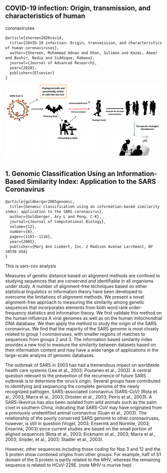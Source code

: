 ## COVID-19 infection: Origin, transmission, and characteristics of human
coronaviruses
```
@article{shereen2020covid,
  title={COVID-19 infection: Origin, transmission, and characteristics of human coronaviruses},
  author={Shereen, Muhammad Adnan and Khan, Suliman and Kazmi, Abeer and Bashir, Nadia and Siddique, Rabeea},
  journal={Journal of Advanced Research},
  year={2020},
  publisher={Elsevier}
}
```




![]( /uploads/covtran.png)

## 1. Genomic Classification Using an Information-Based Similarity Index: Application to the SARS Coronavirus


```
@article{goldberger2005genomic,
  title={Genomic classification using an information-based similarity index: application to the SARS coronavirus},
  author={Goldberger, Ary L and Peng, C-K},
  journal={Journal of Computational Biology},
  volume={12},
  number={8},
  pages={1103--1116},
  year={2005},
  publisher={Mary Ann Liebert, Inc. 2 Madison Avenue Larchmont, NY 10538 USA}
}
```
This is sars-cov analysis

Measures of genetic distance based on alignment methods are confined to studying sequences
that are conserved and identifiable in all organisms under study. A number of alignment-free
techniques based on either statistical linguistics or information theory have been developed to
overcome the limitations of alignment methods. We present a novel alignment-free approach
to measuring the similarity among genetic sequences that incorporates elements from both
word rank order-frequency statistics and information theory. We first validate this method
on the human influenza A viral genomes as well as on the human mitochondrial DNA
database. We then apply the method to study the origin of the SARS coronavirus. We find
that the majority of the SARS genome is most closely related to group 1 coronaviruses,
with smaller regions of matches to sequences from groups 2 and 3. The information based
similarity index provides a new tool to measure the similarity between datasets based on
their information content and may have a wide range of applications in the large-scale
analysis of genomic databases.

The outbreak of SARS in 2003 has had a tremendous impact on worldwide health care systems (Lee
et al., 2003; Poutanen et al., 2003). A central question relevant to the prevention of the recurrence of
future SARS outbreak is to determine the virus’s origin. Several groups have contributed to identifying
and sequencing the complete genome of the newly recognized pathogen, SARS-associated coronavirus
(SARS-CoV) (Rota et al., 2003; Marra et al., 2003; Drosten et al., 2003; Peiris et al., 2003). A SARS-likevirus has also been isolated from wild animals such as the palm civet in southern China, indicating that
SARS-CoV may have originated from a previously unidentified animal coronavirus (Guan et al., 2003).
The relationship of the poorly conserved SARS genome to other coronaviruses, however, is still in question
(Vogel, 2003; Enserink and Normile, 2003; Enserink, 2003) since current studies are based on the small
portion of aligned sequences (Rota et al., 2003; Eickmann et al., 2003; Marra et al., 2003; Snijder, et al.,
2003; Stadler et al., 2003).

However, other sequences including those coding for Nsp 3 and 12 and the S protein show
combined origins from other groups. For example, half of S1 domain of the S protein is partly related to
the MHV, whereas the remaining sequence is related to HCoV-229E. (note MHV is murive hep)
